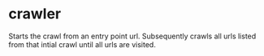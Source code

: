 # crawler
Starts the crawl from an entry point url. Subsequently crawls all urls listed from that intial crawl until all urls are visited.

